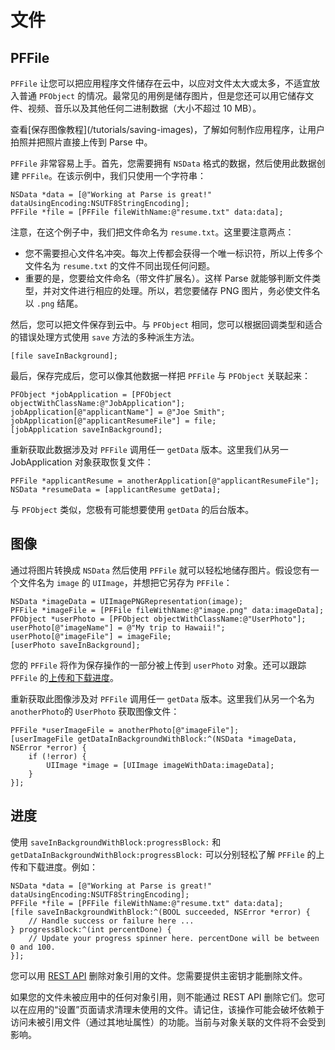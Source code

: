 # 文件

## PFFile

`PFFile` 让您可以把应用程序文件储存在云中，以应对文件太大或太多，不适宜放入普通 `PFObject` 的情况。最常见的用例是储存图片，但是您还可以用它储存文件、视频、音乐以及其他任何二进制数据（大小不超过 10 MB）。

<div class='tip info'><div>
查看[保存图像教程](/tutorials/saving-images)，了解如何制作应用程序，让用户拍照并把照片直接上传到 Parse 中。
</div></div>

`PFFile` 非常容易上手。首先，您需要拥有 `NSData` 格式的数据，然后使用此数据创建 `PFFile`。在该示例中，我们只使用一个字符串：

```objc
NSData *data = [@"Working at Parse is great!" dataUsingEncoding:NSUTF8StringEncoding];
PFFile *file = [PFFile fileWithName:@"resume.txt" data:data];
```

注意，在这个例子中，我们把文件命名为 `resume.txt`。这里要注意两点： 

*   您不需要担心文件名冲突。每次上传都会获得一个唯一标识符，所以上传多个文件名为 `resume.txt` 的文件不同出现任何问题。
*   重要的是，您要给文件命名（带文件扩展名）。这样 Parse 就能够判断文件类型，并对文件进行相应的处理。所以，若您要储存 PNG 图片，务必使文件名以 `.png` 结尾。

然后，您可以把文件保存到云中。与 `PFObject` 相同，您可以根据回调类型和适合的错误处理方式使用 `save` 方法的多种派生方法。

```objc 
[file saveInBackground];
```

最后，保存完成后，您可以像其他数据一样把 `PFFile` 与 `PFObject` 关联起来：

```objc
PFObject *jobApplication = [PFObject objectWithClassName:@"JobApplication"];
jobApplication[@"applicantName"] = @"Joe Smith";
jobApplication[@"applicantResumeFile"] = file;
[jobApplication saveInBackground];
```

重新获取此数据涉及对 `PFFile` 调用任一 `getData` 版本。这里我们从另一 JobApplication 对象获取恢复文件：

```objc
PFFile *applicantResume = anotherApplication[@"applicantResumeFile"];
NSData *resumeData = [applicantResume getData];
```

与 `PFObject` 类似，您极有可能想要使用 `getData` 的后台版本。

## 图像

通过将图片转换成 `NSData` 然后使用 `PFFile` 就可以轻松地储存图片。假设您有一个文件名为 `image` 的 `UIImage`，并想把它另存为 `PFFile`：

```objc
NSData *imageData = UIImagePNGRepresentation(image);
PFFile *imageFile = [PFFile fileWithName:@"image.png" data:imageData];
PFObject *userPhoto = [PFObject objectWithClassName:@"UserPhoto"];
userPhoto[@"imageName"] = @"My trip to Hawaii!";
userPhoto[@"imageFile"] = imageFile;
[userPhoto saveInBackground];
```

您的 `PFFile` 将作为保存操作的一部分被上传到 `userPhoto` 对象。还可以跟踪 `PFFile` 的[上传和下载进度](/docs/cn/ios_guide#files-progress)。

重新获取此图像涉及对 `PFFile` 调用任一 `getData` 版本。这里我们从另一个名为 `anotherPhoto`的 `UserPhoto` 获取图像文件：

```objc
PFFile *userImageFile = anotherPhoto[@"imageFile"];
[userImageFile getDataInBackgroundWithBlock:^(NSData *imageData, NSError *error) {
    if (!error) {
        UIImage *image = [UIImage imageWithData:imageData];
    }
}];
```

## 进度

使用 `saveInBackgroundWithBlock:progressBlock:` 和 `getDataInBackgroundWithBlock:progressBlock:` 可以分别轻松了解 `PFFile` 的上传和下载进度。例如：

```objc
NSData *data = [@"Working at Parse is great!" dataUsingEncoding:NSUTF8StringEncoding];
PFFile *file = [PFFile fileWithName:@"resume.txt" data:data];
[file saveInBackgroundWithBlock:^(BOOL succeeded, NSError *error) {
    // Handle success or failure here ... 
} progressBlock:^(int percentDone) {
    // Update your progress spinner here. percentDone will be between 0 and 100.
}];
```

您可以用 [REST API](/docs/rest#files-deleting) 删除对象引用的文件。您需要提供主密钥才能删除文件。

如果您的文件未被应用中的任何对象引用，则不能通过 REST API 删除它们。您可以在应用的&ldquo;设置&rdquo;页面请求清理未使用的文件。请记住，该操作可能会破坏依赖于访问未被引用文件（通过其地址属性）的功能。当前与对象关联的文件将不会受到影响。

